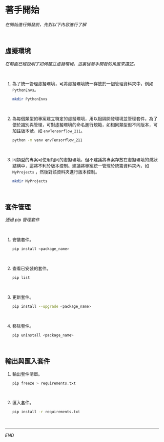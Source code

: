 # 著手開始

_在開始進行開發前，先對以下內容進行了解_

<br>

## 虛擬環境

_在前面已經說明了如何建立虛擬環境，這裏從著手開發的角度來描述。_

<br>

1. 為了統一管理虛擬環境，可將虛擬環境統一存放於一個管理資料夾中，例如 `PythonEnvs`。

    ```bash
    mkdir PythonEnvs
    ```

<br>

2. 為每個類型的專案建立特定的虛擬環境，用以阻隔開發環境並管理套件，為了便於識別與管理，可對虛擬環境的命名進行規範，如相同類型但不同版本，可加註版本號，如 `envTensorflow_211`。

    ```bash
    python -m venv envTensorflow_211
    ```

<br>

3. 同類型的專案可使用相同的虛擬環境，但不建議將專案存放在虛擬環境的巢狀結構中，這將不利於版本控制。建議將專案統一管理於統籌資料夾內，如 `MyProjects` ，然後對該資料夾進行版本控制。

    ```bash
    mkdir MyProjects
    ```

<br>

## 套件管理

_通過 pip 管理套件_

<br>

1. 安裝套件。

    ```bash
    pip install <package_name>
    ```

<br>

2. 查看已安裝的套件。
    
    ```bash
    pip list
    ```

<br>

3. 更新套件。

    ```bash
    pip install --upgrade <package_name>
    ```

<br>

4. 移除套件。

    ```bash
    pip uninstall <package_name>
    ```

<br>

## 輸出與匯入套件

1. 輸出套件清單。

    ```bash
    pip freeze > requirements.txt
    ```

<br>

2. 匯入套件。

    ```bash
    pip install -r requirements.txt
    ```

<br>

---

_END_